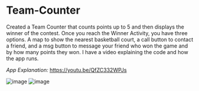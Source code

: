 # Team-Counter
Created a Team Counter that counts points up to 5 and then displays the winner of the contest. Once you reach the Winner Activity, you have three options. A map to show the nearest basketball court, a call button to contact a friend, and a msg button to message your friend who won the game and by how many points they won. I have a video explaining the code and how the app runs. 

*App Explanation:* https://youtu.be/QfZC332WPJs

![image](https://github.com/ShirleyP8908/Team-Counter/assets/98612806/f2614b96-c519-4576-b38c-d938e2de7dd5)
![image](https://github.com/ShirleyP8908/Team-Counter/assets/98612806/64ecf3ec-d0fb-43e4-8225-5837130b9120)





